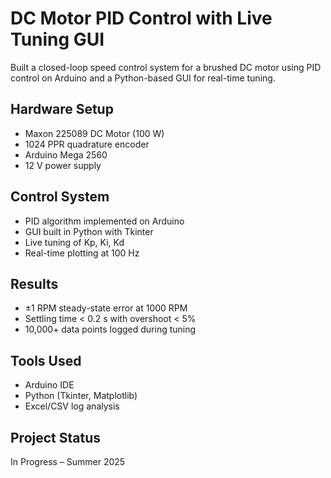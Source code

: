 # DC Motor PID Control with Live Tuning GUI

Built a closed-loop speed control system for a brushed DC motor using PID control on Arduino and a Python-based GUI for real-time tuning.

## Hardware Setup
- Maxon 225089 DC Motor (100 W)
- 1024 PPR quadrature encoder
- Arduino Mega 2560
- 12 V power supply

## Control System
- PID algorithm implemented on Arduino
- GUI built in Python with Tkinter
- Live tuning of Kp, Ki, Kd
- Real-time plotting at 100 Hz

## Results
- ±1 RPM steady-state error at 1000 RPM
- Settling time < 0.2 s with overshoot < 5%
- 10,000+ data points logged during tuning

## Tools Used
- Arduino IDE
- Python (Tkinter, Matplotlib)
- Excel/CSV log analysis

## Project Status
In Progress – Summer 2025
